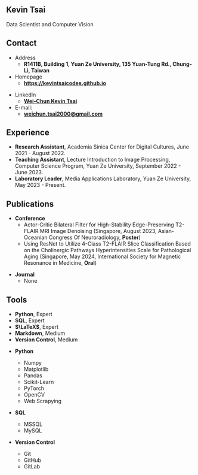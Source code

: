 ## Kevin Tsai

Data Scientist and Computer Vision

<!-- .slide -->

## Contact

<!-- .slide vertical=true -->

- Address
  - **R1411B, Building 1, Yuan Ze University, 135 Yuan-Tung Rd., Chung-Li, Taiwan**
- Homepage
  - **<https://kevintsaicodes.github.io>**

<!-- .slide vertical=true -->

- LinkedIn
  - **[Wei-Chun Kevin Tsai](https://www.linkedin.com/in/wei-chun-tsai-b64aaa1a7)**
- E-mail:
  - **[weichun.tsai2000@gmail.com](mailto:weichun.tsai2000@gmail.com)**
    
<!-- .slide -->

## Experience

<!-- .slide vertical=true -->

- **Research Assistant**, Academia Sinica Center for Digital Cultures, June 2021 - August 2022.
- **Teaching Assistant**, Lecture Introduction to Image Processing, Computer Science Program, Yuan Ze University, September 2022 - June 2023.
- **Laboratory Leader**, Media Applications Laboratory, Yuan Ze University, May 2023 - Present.


<!-- .slide -->

## Publications

<!-- .slide vertical=true -->

- **Conference**
  - Actor-Critic Bilateral Filter for High-Stability Edge-Preserving T2-FLAIR MRI Image Denoising (Singapore, August 2023, Asian-Oceanian Congress Of Neuroradiology, **Poster**)
  - Using ResNet to Utilize 4-Class T2-FLAIR Slice Classification Based on the Cholinergic Pathways Hyperintensities Scale for Pathological Aging (Singapore, May 2024, International Society for Magnetic Resonance in Medicine, **Oral**)

<!-- .slide vertical=true -->

- **Journal**
  - None


<!-- .slide -->

## Tools

<!-- .slide vertical=true -->
- **Python**, Expert
- **SQL**, Expert
- **$\LaTeX$**, Expert
- **Markdown**, Medium
- **Version Control**, Medium

<!-- .slide vertical=true -->
- **Python**
  - Numpy
  - Matplotlib
  - Pandas
  - Scikit-Learn
  - PyTorch
  - OpenCV
  - Web Scrapying
 
- **SQL**
  - MSSQL
  - MySQL

- **Version Control**
  - Git
  - GitHub
  - GitLab
